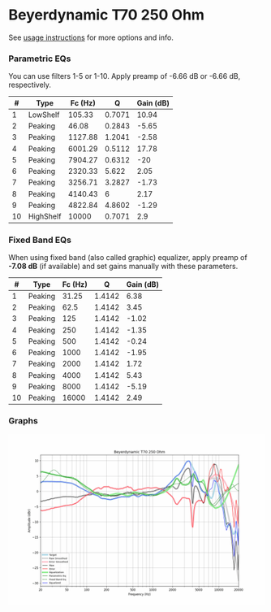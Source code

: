 # Beyerdynamic T70 250 Ohm
See [usage instructions](https://github.com/jaakkopasanen/AutoEq#usage) for more options and info.

### Parametric EQs
You can use filters 1-5 or 1-10. Apply preamp of -6.66 dB or -6.66 dB, respectively.

|   # | Type      |   Fc (Hz) |      Q |   Gain (dB) |
|-----|-----------|-----------|--------|-------------|
|   1 | LowShelf  |    105.33 | 0.7071 |       10.94 |
|   2 | Peaking   |     46.08 | 0.2843 |       -5.65 |
|   3 | Peaking   |   1127.88 | 1.2041 |       -2.58 |
|   4 | Peaking   |   6001.29 | 0.5112 |       17.78 |
|   5 | Peaking   |   7904.27 | 0.6312 |      -20    |
|   6 | Peaking   |   2320.33 | 5.622  |        2.05 |
|   7 | Peaking   |   3256.71 | 3.2827 |       -1.73 |
|   8 | Peaking   |   4140.43 | 6      |        2.17 |
|   9 | Peaking   |   4822.84 | 4.8602 |       -1.29 |
|  10 | HighShelf |  10000    | 0.7071 |        2.9  |

### Fixed Band EQs
When using fixed band (also called graphic) equalizer, apply preamp of **-7.08 dB** (if available) and set gains manually with these parameters.

|   # | Type    |   Fc (Hz) |      Q |   Gain (dB) |
|-----|---------|-----------|--------|-------------|
|   1 | Peaking |     31.25 | 1.4142 |        6.38 |
|   2 | Peaking |     62.5  | 1.4142 |        3.45 |
|   3 | Peaking |    125    | 1.4142 |       -1.02 |
|   4 | Peaking |    250    | 1.4142 |       -1.35 |
|   5 | Peaking |    500    | 1.4142 |       -0.24 |
|   6 | Peaking |   1000    | 1.4142 |       -1.95 |
|   7 | Peaking |   2000    | 1.4142 |        1.72 |
|   8 | Peaking |   4000    | 1.4142 |        5.43 |
|   9 | Peaking |   8000    | 1.4142 |       -5.19 |
|  10 | Peaking |  16000    | 1.4142 |        2.49 |

### Graphs
![](./Beyerdynamic%20T70%20250%20Ohm.png)
